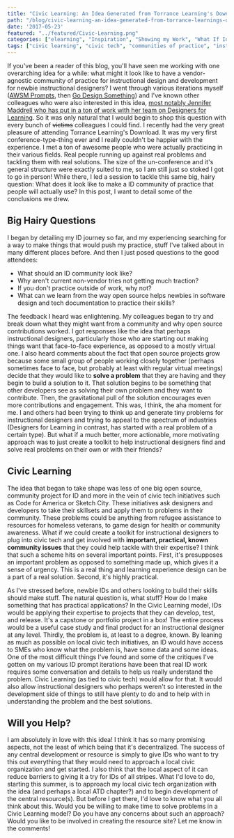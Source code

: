 ```yaml
---
title: "Civic Learning: An Idea Generated from Torrance Learning's Download Un-Conference"
path: "/blog/civic-learning-an-idea-generated-from-torrance-learnings-download-un-conference"
date: '2017-05-23'
featured: "../featured/Civic-Learning.png"
categories: ["elearning", "Inspiration", "Showing my Work", "What If Ideas"]
tags: ["civic learning", "civic tech", "communities of practice", "instructional design", "practice"]
---
```


If you've been a reader of this blog, you'll have seen me working with one overarching idea for a while: what might it look like to have a vendor-agnostic community of practice for instructional design and development for newbie instructional designers? I went through various iterations myself ([AWSM Prompts](/blog/5-reasons-why-instructional-designers-should-make-stuff/), then [Go Design Something](/blog/go-design-something-the-final-incarnation/)) and I've known other colleagues who were also interested in this idea, [most notably Jennifer Maddrell who has put in a ton of work with her team on Designers for Learning](/blog/dearid-interview-with-jennifer-maddrell/). So it was only natural that I would begin to shop this question with every bunch of <del>victims</del> colleagues I could find. I recently had the very great pleasure of attending Torrance Learning's Download. It was my very first conference-type-thing ever and I really couldn't be happier with the experience. I met a ton of awesome people who were actually practicing in their various fields. Real people running up against real problems and tackling them with real solutions. The size of the un-conference and it's general structure were exactly suited to me, so I am still just so stoked I got to go in person! While there, I led a session to tackle this same big, hairy question: What does it look like to make a ID community of practice that people will actually use? In this post, I want to detail some of the conclusions we drew.

## Big Hairy Questions

I began by detailing my ID journey so far, and my experiencing searching for a way to make things that would push my practice, stuff I've talked about in many different places before. And then I just posed questions to the good attendees:

*   What should an ID community look like?
*   Why aren't current non-vendor tries not getting much traction?
*   If you don't practice outside of work, why not?
*   What can we learn from the way open source helps newbies in software design and tech documentation to practice their skills?

The feedback I heard was enlightening. My colleagues began to try and break down what they might want from a community and why open source contributions worked. I got responses like the idea that perhaps instructional designers, particularly those who are starting out making things want that face-to-face experience, as opposed to a mostly virtual one. I also heard comments about the fact that open source projects grow because some small group of people working closely together (perhaps sometimes face to face, but probably at least with regular virtual meetings) decide that they would like to **solve a problem** that they are having and they begin to build a solution to it. That solution begins to be something that other developers see as solving their own problem and they want to contribute. Then, the gravitational pull of the solution encourages even more contributions and engagement. This was, I think, the aha moment for me. I and others had been trying to think up and generate tiny problems for instructional designers and trying to appeal to the spectrum of industries (Designers for Learning in contrast, has started with a real problem of a certain type). But what if a much better, more actionable, more motivating approach was to just create a toolkit to help instructional designers find and solve real problems on their own or with their friends?

## Civic Learning

The idea that began to take shape was less of one big open source, community project for ID and more in the vein of civic tech initiatives such as Code for America or Sketch City. These initiatives ask designers and developers to take their skillsets and apply them to problems in their community. These problems could be anything from refugee assistance to resources for homeless veterans, to game design for health or community awareness. What if we could create a toolkit for instructional designers to plug into civic tech and get involved with **important, practical, known community issues** that they could help tackle with their expertise? I think that such a scheme hits on several important points. First, it's presupposes an important problem as opposed to something made up, which gives it a sense of urgency. This is a real thing and learning experience design can be a part of a real solution. Second, it's highly practical.

As I've stressed before, newbie IDs and others looking to build their skills should make stuff. The natural question is, what stuff? How do I make something that has practical applications? In the Civic Learning model, IDs would be applying their expertise to projects that they can develop, test, and release. It's a capstone or portfolio project in a box! The entire process would be a useful case study and final product for an instructional designer at any level. Thirdly, the problem is, at least to a degree, known. By leaning as much as possible on local civic tech initiatives, an ID would have access to SMEs who know what the problem is, have some data and some ideas. One of the most difficult things I've found and some of the critiques I've gotten on my various ID prompt iterations have been that real ID work requires some conversation and details to help us really understand the problem. Civic Learning (as tied to civic tech) would allow for that. It would also allow instructional designers who perhaps weren't so interested in the development side of things to still have plenty to do and to help with in understanding the problem and the best solutions.

## Will you Help?

I am absolutely in love with this idea! I think it has so many promising aspects, not the least of which being that it's decentralized. The success of any central development or resource is simply to give IDs who want to try this out everything that they would need to approach a local civic organization and get started. I also think that the local aspect of it can reduce barriers to giving it a try for IDs of all stripes. What I'd love to do, starting this summer, is to approach my local civic tech organization with the idea (and perhaps a local ATD chapter?) and to begin development of the central resource(s). But before I get there, I'd love to know what you all think about this. Would you be willing to make time to solve problems in a Civic Learning model? Do you have any concerns about such an approach? Would you like to be involved in creating the resource site? Let me know in the comments!
